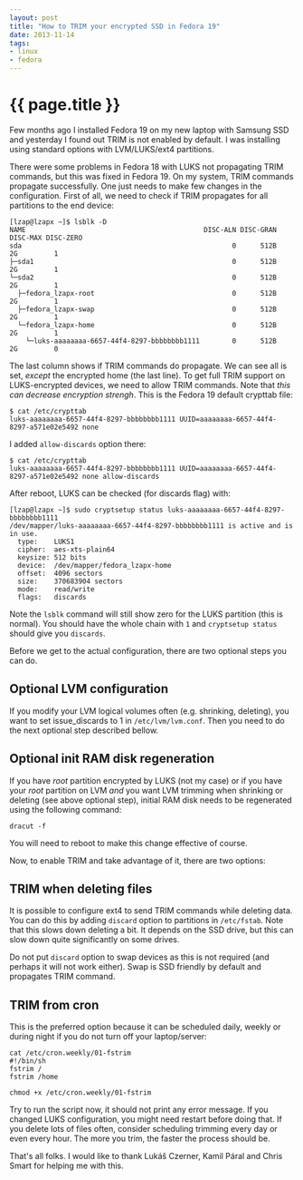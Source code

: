 ```yaml
---
layout: post
title: "How to TRIM your encrypted SSD in Fedora 19"
date: 2013-11-14
tags:
- linux
- fedora
---
```

{{ page.title }}
================

Few months ago I installed Fedora 19 on my new laptop with Samsung SSD and
yesterday I found out TRIM is not enabled by default. I was installing using
standard options with LVM/LUKS/ext4 partitions.

There were some problems in Fedora 18 with LUKS not propagating TRIM commands,
but this was fixed in Fedora 19. On my system, TRIM commands propagate
successfully. One just needs to make few changes in the configuration. First
of all, we need to check if TRIM propagates for all partitions to the end
device:

    [lzap@lzapx ~]$ lsblk -D
    NAME                                            DISC-ALN DISC-GRAN DISC-MAX DISC-ZERO
    sda                                                    0      512B       2G         1
    ├─sda1                                                 0      512B       2G         1
    └─sda2                                                 0      512B       2G         1
      ├─fedora_lzapx-root                                  0      512B       2G         1
      ├─fedora_lzapx-swap                                  0      512B       2G         1
      └─fedora_lzapx-home                                  0      512B       2G         1
        └─luks-aaaaaaaa-6657-44f4-8297-bbbbbbbb1111        0      512B       2G         0

The last column shows if TRIM commands do propagate. We can see all is set,
*except* the encrypted home (the last line). To get full TRIM support on
LUKS-encrypted devices, we need to allow TRIM commands. Note that *this can
decrease encryption strengh*. This is the Fedora 19 default crypttab file:

    $ cat /etc/crypttab
    luks-aaaaaaaa-6657-44f4-8297-bbbbbbbb1111 UUID=aaaaaaaa-6657-44f4-8297-a571e02e5492 none

I added `allow-discards` option there:

    $ cat /etc/crypttab
    luks-aaaaaaaa-6657-44f4-8297-bbbbbbbb1111 UUID=aaaaaaaa-6657-44f4-8297-a571e02e5492 none allow-discards

After reboot, LUKS can be checked (for discards flag) with:

    [lzap@lzapx ~]$ sudo cryptsetup status luks-aaaaaaaa-6657-44f4-8297-bbbbbbbb1111
    /dev/mapper/luks-aaaaaaaa-6657-44f4-8297-bbbbbbbb1111 is active and is in use.
      type:    LUKS1
      cipher:  aes-xts-plain64
      keysize: 512 bits
      device:  /dev/mapper/fedora_lzapx-home
      offset:  4096 sectors
      size:    370683904 sectors
      mode:    read/write
      flags:   discards

Note the `lsblk` command will still show zero for the LUKS partition (this is
normal). You should have the whole chain with `1` and `cryptsetup status`
should give you `discards`.

Before we get to the actual configuration, there are two optional steps you
can do.

Optional LVM configuration
--------------------------

If you modify your LVM logical volumes often (e.g. shrinking, deleting), you
want to set issue\_discards to 1 in `/etc/lvm/lvm.conf`. Then you need to do
the next optional step described bellow.

Optional init RAM disk regeneration
-----------------------------------

If you have *root* partition encrypted by LUKS (not my case) or if you have
your *root* partition on LVM *and* you want LVM trimming when shrinking or
deleting (see above optional step), initial RAM disk needs to be regenerated
using the following command:

    dracut -f

You will need to reboot to make this change effective of course.

Now, to enable TRIM and take advantage of it, there are two options:

TRIM when deleting files
------------------------

It is possible to configure ext4 to send TRIM commands while deleting data.
You can do this by adding `discard` option to partitions in `/etc/fstab`. Note
that this slows down deleting a bit. It depends on the SSD drive, but this can
slow down quite significantly on some drives.

Do not put `discard` option to swap devices as this is not required (and
perhaps it will not work either). Swap is SSD friendly by default and
propagates TRIM command.

TRIM from cron
--------------

This is the preferred option because it can be scheduled daily, weekly or
during night if you do not turn off your laptop/server:

    cat /etc/cron.weekly/01-fstrim
    #!/bin/sh
    fstrim /
    fstrim /home

    chmod +x /etc/cron.weekly/01-fstrim

Try to run the script now, it should not print any error message. If you
changed LUKS configuration, you might need restart before doing that. If you
delete lots of files often, consider scheduling trimming every day or even
every hour. The more you trim, the faster the process should be.

That's all folks. I would like to thank Lukáš Czerner, Kamil Páral and Chris
Smart for helping me with this.

